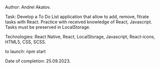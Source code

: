 Author: Andrei Akatov.

Task: Develop a To Do List application that allow to add, remove, fitrate tasks with React. Practice with received knowledge of React, Javascript. Tasks must be preserved in LocalStorage.

Technologies: React Native, React, LocalStorage, Javascript, React-icons, HTML5, CSS, SCSS.

to launch: npm start

Date of completion: 25.09.2023.
